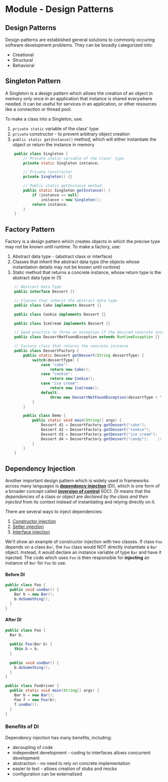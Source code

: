 # Module - Design Patterns

## Design Patterns
Design patterns are established general solutions to commonly occuring software development problems. They can be broadly categorized into:
* Creational
* Structural
* Behavioral

## Singleton Pattern
A Singleton is a design pattern which allows the creation of an object in memory only once in an application that instance is shared everywhere needed. It can be useful for services in an application, or other resources like a connection or thread pool.

To make a class into a Singleton, use:
1. `private static` variable of the class' type
2. `private` constructor - to prevent arbitrary object creation
3. `public static getInstance()` method, which will either instantiate the object or return the instance in memory
```java
    public class Singleton {
        // Private static variable of the class' type
        private static Singleton instance;

        // Private Constructor
        private Singleton() {}

        // Public static getInstance method
        public static Singleton getInstance() {
            if (instance == null) 
                instance = new Singleton();
            return instance;
        }
    }
```

## Factory Pattern
Factory is a design pattern which creates objects in which the precise type may not be known until runtime. To make a factory, use:
1. Abstract data type - (abstract class or interface)
2. Classes that inherit the abstract data type (the objects whose instantiation details may not be known until runtime)
3. Static method that returns a concrete instance, whose return type is the abstract data type in (1)
```java
    // Abstract Data Type
    public interface Dessert {}

    // Classes that inherit the abstract data type
    public class Cake implements Dessert {}

    public class Cookie implements Dessert {}

    public class IceCream implements Dessert {}

    // Good practice to throw an exception if the desired concrete instance is not found
    public class DessertNotFoundException extends RuntimeException {}

    // Factory class that returns the concrete instance
    public class DessertFactory {
        public static Dessert getDessert(String dessertType) {
            switch(dessertType) {
                case "cake":
                    return new Cake();
                case "cookie":
                    return new Cookie();
                case "ice cream":
                    return new IceCream();
                default:
                    throw new DessertNotFoundException(dessertType + " not found!");
            }
        }

        public class Demo {
            public static void main(String[] args) {
                Dessert d1 = DessertFactory.getDessert("cake");
                Dessert d2 = DessertFactory.getDessert("cookie");
                Dessert d3 = DessertFactory.getDessert("ice cream");
                Dessert d4 = DessertFactory.getDessert("candy");    // Throws DessertNotFoundException
            }
        }
    }
```

## Dependency Injection
Another important design pattern which is widely used in frameworks across many languages is [**dependency injection**](https://en.wikipedia.org/wiki/Dependency_injection#Setter_injection) (DI), which is one form of a broader concept called [**inversion of control**](https://en.wikipedia.org/wiki/Inversion_of_control) (IOC). DI means that the *dependencies* of a class or object are *declared by the class and then injected* from its context instead of instantiating and relying directly on it.

There are several ways to inject dependencies:
1. [Constructor injection](https://en.wikipedia.org/wiki/Dependency_injection#Constructor_injection)
2. [Setter injection](https://en.wikipedia.org/wiki/Dependency_injection#Setter_injection)
3. [Interface injection](https://en.wikipedia.org/wiki/Dependency_injection#Interface_injection)

We'll show an example of constructor injection with two classes. If class `Foo` depends on a class `Bar`, the `Foo` class would NOT directly instantiate a `Bar` object. Instead, it would declare an instance variable of type `Bar` and have it injected. The code which uses `Foo` is then responsible for **injecting** an instance of `Bar` for `Foo` to use.

#### Before DI
```java
public class Foo {
  public void useBar() {
    Bar b = new Bar();
	b.doSomething();
  }
}
```

#### After DI
```java
public class Foo {
  Bar b;
  
  public Foo(Bar b) {
    this.b = b;
  }
  
  public void useBar() {
    b.doSomething();
  }
}

public class FooDriver {
  public static void main(String[] args) {
    Bar b = new Bar();
	Foo f = new Foo(b);
	f.useBar();
  }
}
```

### Benefits of DI
Dependency injection has many benefits, including:
* decoupling of code
* independent development - coding to interfaces allows concurrent development
* abstraction - no need to rely on concrete implementation
* easier to test - allows creation of stubs and mocks
* configuration can be externalized
